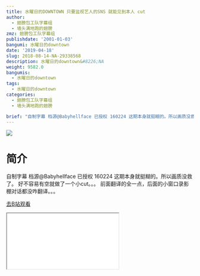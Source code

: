 ```yaml
---
title: 水曜日的DOWNTOWN 只要监视艺人的SNS 就能见到本人 cut
author:
  - 翅膀包工队字幕组
  - 墙头满地跑的翅膀
zmz: 翅膀包工队字幕组
publishdate: '2001-01-03'
bangumi: 水曜日的downtown
date: '2019-04-18'
slug: 2018-08-14-NA-29338568
description: 水曜日的downtown&#8226;NA
weight: 9582.0
bangumis:
  - 水曜日的downtown
tags:
  - 水曜日的downtown
categories:
  - 翅膀包工队字幕组
  - 墙头满地跑的翅膀

brief: "自制字幕 档源@Babyhellface 已授权 160224 这期本身就挺糊的。所以画质没救了。 好不容易有空就做了一个小cut。。。 前面翻译的全一点，后面的小窗口录影棚对话都没咋翻译。。。"
---
```

![](https://i.imgur.com/69ExMMj.jpg)
# 简介  
自制字幕
档源@Babyhellface 已授权
160224 这期本身就挺糊的。所以画质没救了。
好不容易有空就做了一个小cut。。。
前面翻译的全一点，后面的小窗口录影棚对话都没咋翻译。。。  

[去B站观看](https://www.bilibili.com/video/av29338568/)
<div class ="resp-container"><iframe class="testiframe" src="//player.bilibili.com/player.html?aid=29338568"", scrolling="no", allowfullscreen="true" > </iframe></div> 
